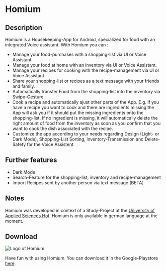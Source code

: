 # Homium
## Description
Homium is a Housekeeping-App for Android, specialized for food with an integrated Voice assistant. With Homium you can :
- Manage your food-purchases with a shopping-list via UI or Voice Assistant.
- Manage your food at home with an inventory via UI or Voice Assistant.
- Manage your recipes for cooking with the recipe-management via UI or Voice Assistant.
- Share your shopping-list or recipes as a text message with your friends and family.
- Automatically transfer Food from the shopping-list into the inventory via Swipe-Gesture.
- Cook a recipe and automatically ajust other parts of the App. E.g. if you have a recipe you want to cook and there are ingredients missing the App will ask you if it should put the missing ingredients onto the shopping-list. If no ingredient is missing, it will automatically delete the right amount of food from the inventory as soon as you confirm that you want to cook the dish associated with the recipe.
- Customize the app according to your needs regarding Design (Light- or Dark Mode), Shopping-List Sorting, Inventory-Transmission and Delete-Safety for the Voice Assistent.

## Further features
- Dark Mode
- Search-Feature for the shopping-list, inventory and recipe-management 
- Import Recipes sent by another person via text message (BETA)

## Notes
Homium was developed in context of a Study-Project at the [University of Applied Sciences Hof](https://www.hof-university.de/). Homium is only available in german language at the moment.

## Download
![Logo of Homium](https://play-lh.googleusercontent.com/znWdrHL5LpMcy-NwwbhQsnDeuK5FxJLl1J17atxnOzXa-hN6vGcZATeLH7jAPnwjzA=s180)

Have fun with using Homium. You can download it in the Google-Playstore [here](https://play.google.com/store/apps/details?id=de.madem.homium).
